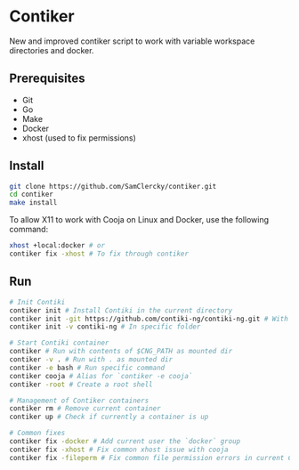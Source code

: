 # Contiker

New and improved contiker script to work with variable workspace directories and docker.

## Prerequisites

- Git
- Go
- Make
- Docker
- xhost (used to fix permissions)

## Install

```bash
git clone https://github.com/SamClercky/contiker.git
cd contiker
make install
```

To allow X11 to work with Cooja on Linux and Docker, use the following command:
```bash
xhost +local:docker # or
contiker fix -xhost # To fix through contiker
```

## Run

```bash
# Init Contiki
contiker init # Install Contiki in the current directory
contiker init -git https://github.com/contiki-ng/contiki-ng.git # With specific git
contiker init -v contiki-ng # In specific folder

# Start Contiki container
contiker # Run with contents of $CNG_PATH as mounted dir
contiker -v . # Run with . as mounted dir
contiker -e bash # Run specific command
contiker cooja # Alias for `contiker -e cooja`
contiker -root # Create a root shell

# Management of Contiker containers
contiker rm # Remove current container
contiker up # Check if currently a container is up

# Common fixes
contiker fix -docker # Add current user the `docker` group
contiker fix -xhost # Fix common xhost issue with cooja
contiker fix -fileperm # Fix common file permission errors in current Contiki instance
```
